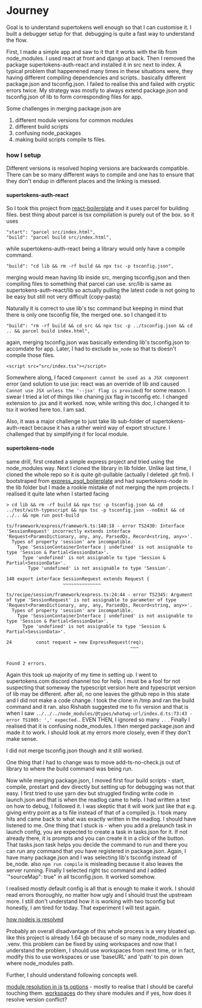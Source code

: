 # Journey

Goal is to understand supertokens well enough so that I can customise it. 
I built a debugger setup for that. debugging is quite a fast way to understand the flow.

First, I made a simple app and saw to it that it works with the lib from node_modules. I used react at front and django at back. Then I removed the package supertokens-auth-react and installed it in src next to index.
A typical problem that happenened many times in these situations were, they having different compiling dependencies and scripts.. basically different package.json and tsconfig.json. 
I failed to realise this and failed with cryptic errors twice. 
My strategy was mostly to always extend package.json and tsconfig.json of lib to form corresponding files for app. 

Some challenges in merging package.json are

1. different module versions for common modules
2. different build scripts
3. confusing node_packages
4. making build scripts compile ts files.

### how I setup
Different versions is resolved hoping versions are backwards compatible.
There can be so many different ways to compile and one has to ensure that they don't endup in different places and the linking is messed. 


#### supertokens-auth-react

So I took this project from [react-boilerplate](https://github.com/nilinswap/react-boilerplate) and it uses parcel for building files. best thing about parcel is tsx compilation is purely out of the box. 
so it uses 
```
"start": "parcel src/index.html",
"build": "parcel build src/index.html",
```
while supertokens-auth-react being a library would only have a compile command. 
```
"build": "cd lib && rm -rf build && npx tsc -p tsconfig.json",
```

merging would mean having lib inside src, merging tsconfig.json and then compiling files to something that parcel can use. 
src/lib is same as supertokens-auth-react/lib so actually pulling the latest code is not going to be easy but still not very difficult (copy-pasta)

Naturally it is correct to use lib's tsc command but keeping in mind that there is only one tsconfig file, the merged one. so I changed it to 

```
"build": "rm -rf build && cd src && npx tsc -p ../tsconfig.json && cd .. && parcel build index.html",
```

again, merging tsconfig.json was basically extending lib's tsconfig.json to accomdate for app. Later, I had to exclude `be_node` so that ts doesn't compile those files.

`<script src="src/index.tsx"></script>`


Somewhere along, I faced `Component cannot be used as a JSX component` error (and solution to use jsx: react was an override of lib and caused `Cannot use JSX unless the '--jsx' flag is provided`) for some reason. I swear I tried a lot of things like chaning jsx flag in tsconfig etc. I changed extension to .jsx and it worked. now, while writing this doc, I changed it to tsx it worked here too. I am sad.

Also, it was a major challenge to just take lib sub-folder of supertokens-auth-react because it has a rather weird way of export structure. I challenged that by simplifying it for local module. 


#### supertokens-node

same drill, first created a simple express project and tried using the node_modules way. Next I cloned the library in lib folder. Unlike last time, I cloned the whole repo so it is quite git-pullable (actually I deleted .git fml). I bootstraped from [express_psql_boilerplate](https://github.com/nilinswap/express_psql_boilerplate) and had supertokens-node in the lib folder but I made a rookie mistake of not merging the npm projects. I realised it quite late when I started facing

```
> cd lib && rm -rf build && npx tsc -p tsconfig.json && cd ../test/with-typescript && npx tsc -p tsconfig.json --noEmit && cd ../.. && npm run post-build

ts/framework/express/framework.ts:148:18 - error TS2430: Interface 'SessionRequest' incorrectly extends interface 'Request<ParamsDictionary, any, any, ParsedQs, Record<string, any>>'.
  Types of property 'session' are incompatible.
    Type 'SessionContainerInterface | undefined' is not assignable to type 'Session & Partial<SessionData>'.
      Type 'undefined' is not assignable to type 'Session & Partial<SessionData>'.
        Type 'undefined' is not assignable to type 'Session'.

148 export interface SessionRequest extends Request {
                     ~~~~~~~~~~~~~~

ts/recipe/session/framework/express.ts:24:44 - error TS2345: Argument of type 'SessionRequest' is not assignable to parameter of type 'Request<ParamsDictionary, any, any, ParsedQs, Record<string, any>>'.
  Types of property 'session' are incompatible.
    Type 'SessionContainerInterface | undefined' is not assignable to type 'Session & Partial<SessionData>'.
      Type 'undefined' is not assignable to type 'Session & Partial<SessionData>'.

24         const request = new ExpressRequest(req);
                                              ~~~


Found 2 errors.
```

Again this took up majority of my time in setting up. I went to supertokens.com discord channel too for help. I must be a fool for not suspecting that someway the typescript version here and typescript version of lib may be different. after all, no one leaves the github repo in this state and I did not make a code change. I took the clone in /tmp and ran the build command and it ran. also Rishabh suggested me to fix version and that is when I saw `../../../node_modules/@types/whatwg-url/index.d.ts:73:43 - error TS1005: ',' expected.`. EVEN THEN, I ignored so many `..` . Finally I realised that it is confusing node_modules. I then merged package.json and made it to work. I should look at my errors more closely, even if they don't make sense. 

I did not merge tsconfig.json though and it still worked. 

One thing that I had to change was to move add-ts-no-check.js out of library to where the build command was being run.

Now while merging package.json, I moved first four build scripts - start, compile, prestart and dev directly but setting up for debugging was not that easy. I first tried to use yarn dev but struggled finding write code in launch.json and that is when the readlog came to help. I had written a text on how to debug, I followed it. I was skeptic that it will work just like that e.g. giving entry point as a ts file instead of that of a compiled js. I took many hits and came back to what was exactly written in the readlog. I should have listened to me. One thing that I stuck is - when you add a prelaunch task in launch config, you are expected to create a task in tasks.json for it. If not already there, it is prompts and you can create it in a click of the button. That tasks.json task helps you decide the command to run and there you can run any command that you have registered in package.json. Again, I have many package.json and I was selecting lib's tsconfig instead of be_node. also `npm run compile` is misleading because it also leaves the server running. 
Finally I selected right tsc command and I added `"sourceMap": true" in all tsconfig.json. It worked somehow. 

I realised mostly default config is all that is enough to make it work. I should read errors thoroughly, no matter how ugly and I should trust the upstream more. 
I still don't understand how it is working with two tsconfig but honestly, I am tired for today. That experiment I will test again. 


[how nodejs is resolved](https://www.bennadel.com/blog/2169-where-does-node-js-and-require-look-for-modules.htm)

Probably an overall disadvantage of this whole process is a very bloated up. like this project is already 1.64 gb because of so many node_modules and .venv. this problem can be fixed by using workspaces and now that I understand the problem, I should use workspaces from next time, or in fact, modify this to use workspaces or use 'baseURL' and 'path' to pin down where node_modules path. 

Further, I should understand following concepts well.

[module resolution in js](https://www.typescriptlang.org/docs/handbook/module-resolution.html)
[ts options](https://www.typescriptlang.org/tsconfig#moduleResolution) - mostly to realise that I should be careful touching them. 
[workspaces](https://docs.npmjs.com/cli/v8/using-npm/workspaces) do they share modules and if yes, how does it resolve version conflict?

